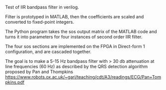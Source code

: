 Test of IIR bandpass filter in verilog. 

Filter is prototyped in MATLAB, then the coefficients are scaled and converted to fixed-point integers. 

The Python program takes the sos output matrix of the MATLAB code and turns it into parameters for four instances
of second order IIR filter. 

The four sos sections are implemented on the FPGA in Direct-form 1 configuration, and are cascaded together. 

The goal is to make a 5-15 Hz bandpass filter with > 30 db attenuation at line frequencies (60 Hz) as described by the 
QRS detection algorithm proposed by Pan and Thompkins 
https://www.robots.ox.ac.uk/~gari/teaching/cdt/A3/readings/ECG/Pan+Tompkins.pdf
